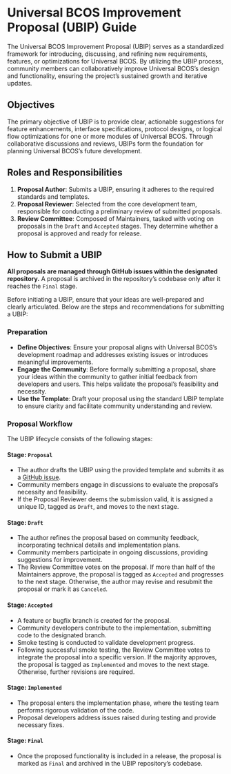 # Universal BCOS Improvement Proposal (UBIP) Guide

The Universal BCOS Improvement Proposal (UBIP) serves as a standardized framework for introducing, discussing, and refining new requirements, features, or optimizations for Universal BCOS. By utilizing the UBIP process, community members can collaboratively improve Universal BCOS’s design and functionality, ensuring the project’s sustained growth and iterative updates.

## Objectives

The primary objective of UBIP is to provide clear, actionable suggestions for feature enhancements, interface specifications, protocol designs, or logical flow optimizations for one or more modules of Universal BCOS. Through collaborative discussions and reviews, UBIPs form the foundation for planning Universal BCOS’s future development.

## Roles and Responsibilities

1. **Proposal Author**: Submits a UBIP, ensuring it adheres to the required standards and templates.
2. **Proposal Reviewer**: Selected from the core development team, responsible for conducting a preliminary review of submitted proposals.
3. **Review Committee**: Composed of Maintainers, tasked with voting on proposals in the `Draft` and `Accepted` stages. They determine whether a proposal is approved and ready for release.

## How to Submit a UBIP

**All proposals are managed through GitHub issues within the designated repository.** A proposal is archived in the repository’s codebase only after it reaches the `Final` stage.

Before initiating a UBIP, ensure that your ideas are well-prepared and clearly articulated. Below are the steps and recommendations for submitting a UBIP:

### Preparation

- **Define Objectives**: Ensure your proposal aligns with Universal BCOS’s development roadmap and addresses existing issues or introduces meaningful improvements.
- **Engage the Community**: Before formally submitting a proposal, share your ideas within the community to gather initial feedback from developers and users. This helps validate the proposal’s feasibility and necessity.
- **Use the Template**: Draft your proposal using the standard UBIP template to ensure clarity and facilitate community understanding and review.

### Proposal Workflow

The UBIP lifecycle consists of the following stages:

#### **Stage: `Proposal`**

- The author drafts the UBIP using the provided template and submits it as a [GitHub issue](https://github.com/WeTechHK/Universal-BCOS-RFCs/issues/new/choose).
- Community members engage in discussions to evaluate the proposal’s necessity and feasibility.
- If the Proposal Reviewer deems the submission valid, it is assigned a unique ID, tagged as `Draft`, and moves to the next stage.

#### **Stage: `Draft`**

- The author refines the proposal based on community feedback, incorporating technical details and implementation plans.
- Community members participate in ongoing discussions, providing suggestions for improvement.
- The Review Committee votes on the proposal. If more than half of the Maintainers approve, the proposal is tagged as `Accepted` and progresses to the next stage. Otherwise, the author may revise and resubmit the proposal or mark it as `Canceled`.

#### **Stage: `Accepted`**

- A feature or bugfix branch is created for the proposal.
- Community developers contribute to the implementation, submitting code to the designated branch.
- Smoke testing is conducted to validate development progress.
- Following successful smoke testing, the Review Committee votes to integrate the proposal into a specific version. If the majority approves, the proposal is tagged as `Implemented` and moves to the next stage. Otherwise, further revisions are required.

#### **Stage: `Implemented`**

- The proposal enters the implementation phase, where the testing team performs rigorous validation of the code.
- Proposal developers address issues raised during testing and provide necessary fixes.

#### **Stage: `Final`**

- Once the proposed functionality is included in a release, the proposal is marked as `Final` and archived in the UBIP repository’s codebase.
